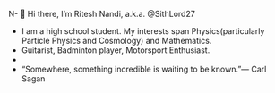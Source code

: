 N- 👋 Hi there, I’m Ritesh Nandi, a.k.a. @SithLord27
- I am a high school student. My interests span Physics(particularly Particle Physics and Cosmology) and Mathematics.
- Guitarist, Badminton player, Motorsport Enthusiast.
-
- “Somewhere, something incredible is waiting to be known.”― Carl Sagan
<!---
SithLord27/SithLord27 is a ✨ special ✨ repository because its `README.md` (this file) appears on your GitHub profile.
You can click the Preview link to take a look at your changes.
--->
